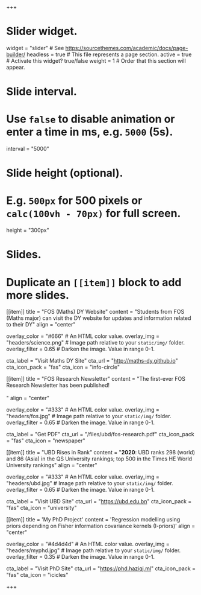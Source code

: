 +++
# Slider widget.
widget = "slider"  # See https://sourcethemes.com/academic/docs/page-builder/
headless = true  # This file represents a page section.
active = true  # Activate this widget? true/false
weight = 1  # Order that this section will appear.

# Slide interval.
# Use `false` to disable animation or enter a time in ms, e.g. `5000` (5s).
interval = "5000"

# Slide height (optional).
# E.g. `500px` for 500 pixels or `calc(100vh - 70px)` for full screen.
height = "300px"

# Slides.
# Duplicate an `[[item]]` block to add more slides.
[[item]]
  title = "FOS (Maths) DY Website"
  content = "Students from FOS (Maths major) can visit the DY website for updates and information related to their DY"
  align = "center"

  overlay_color = "#666"  # An HTML color value.
  overlay_img = "headers/science.png"  # Image path relative to your `static/img/` folder.
  overlay_filter = 0.65  # Darken the image. Value in range 0-1.

  cta_label = "Visit Maths DY Site"
  cta_url = "http://maths-dy.github.io"
cta_icon_pack = "fas"
  cta_icon = "info-circle"

[[item]]
  title = "FOS Research Newsletter"
  content = "The first-ever FOS Research Newsletter has been published!<br><br>"
  align = "center"

  overlay_color = "#333"  # An HTML color value.
  overlay_img = "headers/fos.jpg"  # Image path relative to your `static/img/` folder.
  overlay_filter = 0.65  # Darken the image. Value in range 0-1.
  
  cta_label = "Get PDF"
  cta_url = "/files/ubd/fos-research.pdf"
  cta_icon_pack = "fas"
  cta_icon = "newspaper"

[[item]]
  title = "UBD Rises in Rank"
  content = "**2020**: UBD ranks 298 (world) and 86 (Asia) in the QS University rankings; top 500 in the Times HE World University rankings"
  align = "center"

  overlay_color = "#333"  # An HTML color value.
  overlay_img = "headers/ubd.jpg"  # Image path relative to your `static/img/` folder.
  overlay_filter = 0.65  # Darken the image. Value in range 0-1.

  cta_label = "Visit UBD Site"
  cta_url = "https://ubd.edu.bn"
  cta_icon_pack = "fas"
  cta_icon = "university" 

[[item]]
  title = 'My PhD Project'
  content = 'Regression modelling using priors depending on Fisher information covariance kernels (I-priors)'
  align = "center"

  overlay_color = "#4d4d4d"  # An HTML color value.
  overlay_img = "headers/myphd.jpg"  # Image path relative to your `static/img/` folder.
  overlay_filter = 0.35 # Darken the image. Value in range 0-1.

  cta_label = "Visit PhD Site"
  cta_url = "https://phd.haziqj.ml"
  cta_icon_pack = "fas"
  cta_icon = "icicles" 

+++
<!-- 
  title = '<font color="#4d4d4d">My PhD Project</font>'
  content = '<font color="#4d4d4d">Regression modelling using priors depending on Fisher information covariance kernels (I-priors)</font>' -->

<!-- [[item]]
  title = "Hello"
  content = "I am center aligned :smile:"
  align = "center"  # Choose `center`, `left`, or `right`.

  # Overlay a color or image (optional).
  #   Deactivate an option by commenting out the line, prefixing it with `#`.
  overlay_color = "#666"  # An HTML color value.
  overlay_img = "headers/bubbles-wide.jpg"  # Image path relative to your `static/img/` folder.
  overlay_filter = 0.5  # Darken the image. Value in range 0-1.

  # Call to action button (optional).
  #   Activate the button by specifying a URL and button label below.
  #   Deactivate by commenting out parameters, prefixing lines with `#`.
  cta_label = "Get Academic"
  cta_url = "https://sourcethemes.com/academic/"
  cta_icon_pack = "fas"
  cta_icon = "graduation-cap" -->